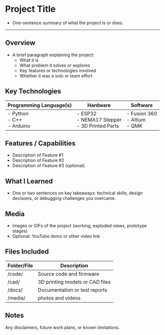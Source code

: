 # Project Title
- One-sentence summary of what the project is or does.
---
## Overview
- A brief paragraph explaining the project:
	- What it is
	- What problem it solves or explores
	- Key features or technologies involved
	- Whether it was a solo or team effort
## Key Technologies

| Programming Language(s)              | Hardware                                                | Software                                |
| ------------------------------------ | ------------------------------------------------------- | --------------------------------------- |
| - Python </br> - C++ </br> - Arduino | - ESP32 </br> - NEMA17 Stepper </br> - 3D Printed Parts | - Fusion 360 </br> - Altium </br> - QMK |

## Features / Capabilities
- Description of Feature #1
- Description of Feature #2
- Description of Feature #3 (optional)
## What I Learned
- One or two sentences on key takeaways: technical skills, design decisions, or debugging challenges you overcame.
## Media
- Images or GIFs of the project (working, exploded views, prototype stages)
- Optional: YouTube demo or other video link
## Files Included

| Folder/File | Description                     |
| ----------- | ------------------------------- |
| /code/      | Source code and firmware        |
| /cad/       | 3D printing models or CAD files |
| /docs/      | Documentation or test reports   |
| /media/     | photos and videos               |
## Notes
Any disclaimers, future work plans, or known limitations.

